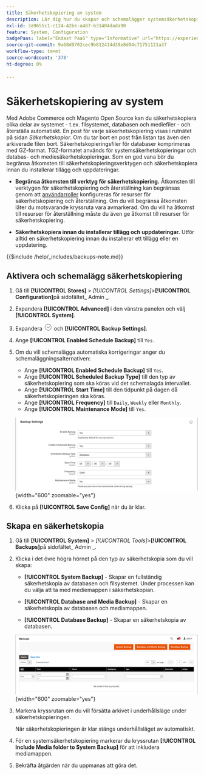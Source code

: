 ```yaml
---
title: Säkerhetskopiering av system
description: Lär dig hur du skapar och schemalägger systemsäkerhetskopieringar, inklusive filsystem, databaser och mediefiler.
exl-id: 3a9655c1-c124-42be-a487-b31404dada90
feature: System, Configuration
badgePaas: label="Endast PaaS" type="Informative" url="https://experienceleague.adobe.com/sv/docs/commerce/user-guides/product-solutions" tooltip="Gäller endast Adobe Commerce i molnprojekt (Adobe-hanterad PaaS-infrastruktur) och lokala projekt."
source-git-commit: 9a68d9702cec9b812414d39e8d04c71751121a37
workflow-type: tm+mt
source-wordcount: '378'
ht-degree: 0%

---
```


# Säkerhetskopiering av system

Med Adobe Commerce och Magento Open Source kan du säkerhetskopiera olika delar av systemet - t.ex. filsystemet, databasen och mediefiler - och återställa automatiskt. En post för varje säkerhetskopiering visas i rutnätet på sidan _Säkerhetskopior_. Om du tar bort en post från listan tas även den arkiverade filen bort. Säkerhetskopieringsfiler för databaser komprimeras med GZ-format. TGZ-formatet används för systemsäkerhetskopieringar och databas- och mediesäkerhetskopieringar. Som en god vana bör du begränsa åtkomsten till säkerhetskopieringsverktygen och säkerhetskopiera innan du installerar tillägg och uppdateringar.

- **Begränsa åtkomsten till verktyg för säkerhetskopiering.** Åtkomsten till verktygen för säkerhetskopiering och återställning kan begränsas genom att [användarroller](permissions-user-roles.md) konfigureras för resurser för säkerhetskopiering och återställning. Om du vill begränsa åtkomsten låter du motsvarande kryssruta vara avmarkerad. Om du vill ha åtkomst till resurser för återställning måste du även ge åtkomst till resurser för säkerhetskopiering.

- **Säkerhetskopiera innan du installerar tillägg och uppdateringar.** Utför alltid en säkerhetskopiering innan du installerar ett tillägg eller en uppdatering.

{{$include /help/_includes/backups-note.md}}

## Aktivera och schemalägg säkerhetskopiering

1. Gå till **[!UICONTROL Stores]** > _[!UICONTROL Settings]_>**[!UICONTROL Configuration]**&#x200B;på sidofältet_ Admin _.

1. Expandera **[!UICONTROL Advanced]** i den vänstra panelen och välj **[!UICONTROL System]**.

1. Expandera ![Expansionsväljaren](../assets/icon-display-expand.png) och **[!UICONTROL Backup Settings]**.

1. Ange **[!UICONTROL Enabled Schedule Backup]** till `Yes`.

1. Om du vill schemalägga automatiska korrigeringar anger du schemaläggningsalternativen:

   - Ange **[!UICONTROL Enabled Schedule Backup]** till `Yes`.
   - Ange **[!UICONTROL Scheduled Backup Type]** till den typ av säkerhetskopiering som ska köras vid det schemalagda intervallet.
   - Ange **[!UICONTROL Start Time]** till den tidpunkt på dagen då säkerhetskopieringen ska köras.
   - Ange **[!UICONTROL Frequency]** till `Daily`, `Weekly` eller `Monthly`.
   - Ange **[!UICONTROL Maintenance Mode]** till `Yes`.

   ![Avancerad konfiguration - säkerhetskopior](../configuration-reference/advanced/assets/system-scheduled-backup-settings.png){width="600" zoomable="yes"}

1. Klicka på **[!UICONTROL Save Config]** när du är klar.

## Skapa en säkerhetskopia

1. Gå till **[!UICONTROL System]** > _[!UICONTROL Tools]_>**[!UICONTROL Backups]**&#x200B;på sidofältet_ Admin _.

1. Klicka i det övre högra hörnet på den typ av säkerhetskopia som du vill skapa:

   - **[!UICONTROL System Backup]** - Skapar en fullständig säkerhetskopia av databasen och filsystemet. Under processen kan du välja att ta med mediemappen i säkerhetskopian.

   - **[!UICONTROL Database and Media Backup]** - Skapar en säkerhetskopia av databasen och mediamappen.

   - **[!UICONTROL Database Backup]** - Skapar en säkerhetskopia av databasen.

   ![Systemverktyg - säkerhetskopior](./assets/tools-backups.png){width="600" zoomable="yes"}

1. Markera kryssrutan om du vill försätta arkivet i underhållsläge under säkerhetskopieringen.

   När säkerhetskopieringen är klar stängs underhållsläget av automatiskt.

1. För en systemsäkerhetskopiering markerar du kryssrutan **[!UICONTROL Include Media folder to System Backup]** för att inkludera mediamappen.

1. Bekräfta åtgärden när du uppmanas att göra det.


